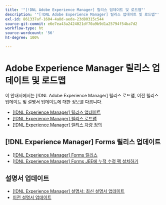 ```yaml
---
title: '"[!DNL Adobe Experience Manager] 릴리스 업데이트 및 로드맵"'
description: '"[!DNL Adobe Experience Manager] 릴리스 업데이트 및 로드맵"'
exl-id: 861337af-1604-4a8d-aeda-23d80315c544
source-git-commit: e6e7ea43a2424021df70a9b9d1a25794f54ba7d2
workflow-type: ht
source-wordcount: '56'
ht-degree: 100%

---
```


# Adobe Experience Manager 릴리스 업데이트 및 로드맵

이 안내서에서는 [!DNL Adobe Experience Manager] 릴리스 로드맵, 이전 릴리스 업데이트 및 설명서 업데이트에 대한 정보를 다룹니다.

* [[!DNL Experience Manager] 릴리스 업데이트](aem-releases-updates.md)
* [[!DNL Experience Manager] 릴리스 로드맵](update-releases-roadmap.md)
* [[!DNL Experience Manager] 릴리스 차량 정의](update-release-vehicle-definitions.md)

## [!DNL Experience Manager] Forms 릴리스 업데이트

* [[!DNL Experience Manager] Forms 릴리스](aem-forms-releases.md)
* [ [!DNL Experience Manager] Forms JEE에 누적 수정 팩 설치하기](install-cfp-aem-forms-jee.md)

## 설명서 업데이트

* [[!DNL Experience Manager] 설명서: 최신 설명서 업데이트](documentation-updates.md)
* [이전 설명서 업데이트](previous-documentation-updates.md)
